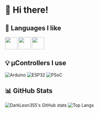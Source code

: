 # 👋 Hi there!

## 🔧 Languages I like
<p>
  <img src="https://cdn.jsdelivr.net/gh/devicons/devicon/icons/python/python-original.svg" width="40"/>
  <img src="https://cdn.jsdelivr.net/gh/devicons/devicon/icons/c/c-original.svg" width="40"/>
  <img src="https://cdn.jsdelivr.net/gh/devicons/devicon/icons/cplusplus/cplusplus-original.svg" width="40"/>
</p>

## 💡 µControllers I use
![Arduino](https://img.shields.io/badge/Arduino-00979D?style=for-the-badge&logo=arduino&logoColor=white)
![ESP32](https://img.shields.io/badge/ESP32-black?style=for-the-badge&logo=esphome&logoColor=white)
![PSoC](https://img.shields.io/badge/PSoC-00AEEF?style=for-the-badge&logo=cypress&logoColor=white)

## 📊 GitHub Stats
![DarkLeon355's GitHub stats](https://github-readme-stats.vercel.app/api?username=DarkLeon355&show_icons=true&theme=tokyonight)
![Top Langs](https://github-readme-stats.vercel.app/api/top-langs/?username=DarkLeon355&layout=compact&theme=tokyonight)
